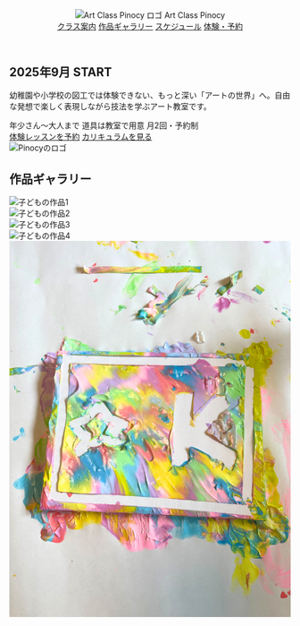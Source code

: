 <!DOCTYPE html>
<html lang="ja">
<head>
  <meta charset="utf-8" />
  <meta name="viewport" content="width=device-width, initial-scale=1" />
  <title>Art Class Pinocy</title>
  <meta name="description" content="箕面市のアート教室 Pinocy（年少さん〜大人まで）。体験レッスン受付中。" />
  <link rel="icon" href="Art Class Pinocy　ロゴ.png" />
  <script src="https://cdn.tailwindcss.com"></script>
</head>
<body class="min-h-screen bg-amber-50 text-stone-900">
  <!-- Header -->
  <header class="sticky top-0 z-40 backdrop-blur bg-amber-50/80 border-b">
    <div class="mx-auto max-w-6xl px-4 sm:px-6 flex items-center justify-between h-16">
      <div class="flex items-center gap-3">
        <img src="Art Class Pinocy　ロゴ.png" alt="Art Class Pinocy ロゴ" class="h-10 w-10 rounded-full border" />
        <span class="text-lg font-bold">Art Class Pinocy</span>
      </div>
      <nav class="hidden md:flex gap-6 text-sm font-medium">
        <a href="#classes" class="hover:text-emerald-600">クラス案内</a>
        <a href="#gallery" class="hover:text-emerald-600">作品ギャラリー</a>
        <a href="#schedule" class="hover:text-emerald-600">スケジュール</a>
        <a href="#contact" class="hover:text-emerald-600">体験・予約</a>
      </nav>
    </div>
  </header>

  <!-- Hero -->
  <section class="relative overflow-hidden">
    <div class="relative mx-auto max-w-6xl px-4 sm:px-6 py-16 md:py-24 grid md:grid-cols-2 gap-10 items-center">
      <div>
        <h1 class="text-4xl md:text-5xl font-black leading-tight tracking-tight">2025年9月 START</h1>
        <p class="mt-4 text-lg leading-relaxed">幼稚園や小学校の図工では体験できない、もっと深い「アートの世界」へ。自由な発想で楽しく表現しながら技法を学ぶアート教室です。</p>
        <div class="mt-6 flex flex-wrap items-center gap-2 text-sm">
          <span class="px-3 py-1 bg-white/70 rounded-full">年少さん〜大人まで</span>
          <span class="px-3 py-1 bg-white/70 rounded-full">道具は教室で用意</span>
          <span class="px-3 py-1 bg-white/70 rounded-full">月2回・予約制</span>
        </div>
        <div class="mt-8 flex gap-3">
          <a href="#contact" class="px-5 py-3 bg-stone-900 text-white rounded-2xl hover:bg-stone-700">体験レッスンを予約</a>
          <a href="#classes" class="px-5 py-3 border rounded-2xl hover:bg-stone-50">カリキュラムを見る</a>
        </div>
      </div>
      <div class="relative">
        <img src="Art Class Pinocy　ロゴ.png" alt="Pinocyのロゴ" class="h-full w-full object-contain" />
      </div>
    </div>
  </section>

  <!-- Gallery -->
  <section id="gallery" class="mx-auto max-w-6xl px-4 sm:px-6 py-16">
    <h2 class="text-3xl md:text-4xl font-extrabold tracking-tight mb-8">作品ギャラリー</h2>
    <div class="grid grid-cols-1 sm:grid-cols-2 md:grid-cols-3 gap-6">
      <div class="overflow-hidden rounded-2xl shadow">
        <img src="8cc6a0b3-ec21-4565-8299-6c0d97de77f4.png" alt="子どもの作品1" class="w-full h-64 object-cover hover:scale-105 transition-transform duration-300" />
      </div>
      <div class="overflow-hidden rounded-2xl shadow">
        <img src="69449fd6-5de3-4c8b-b16d-f4bf11600b33.png" alt="子どもの作品2" class="w-full h-64 object-cover hover:scale-105 transition-transform duration-300" />
      </div>
      <div class="overflow-hidden rounded-2xl shadow">
        <img src="68c2e3e1-30c7-4a3e-9d0f-73694f3fb8bc.png" alt="子どもの作品3" class="w-full h-64 object-cover hover:scale-105 transition-transform duration-300" />
      </div>
      <div class="overflow-hidden rounded-2xl shadow">
        <img src="b34013e7-bc26-471f-b067-3a6ef42df556.png" alt="子どもの作品4" class="w-full h-64 object-cover hover:scale-105 transition-transform duration-300" />
      </div>
      <div class="overflow-hidden rounded-2xl shadow">
        <img src="8dce8f8b-6490-4b9a-9aba-25e394cba8be.jpg" alt="子どもの作品5" class="w-full h-64 object-cover hover:scale-105 transition-transform duration-300" />
      </div>
    </div>
  </section>

  <!-- 以下、既存のクラス案内・スケジュール・お問い合わせなど -->
</body>
</html>

</html>
